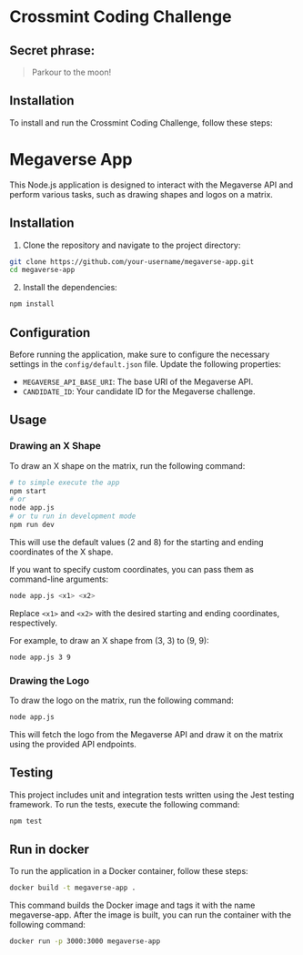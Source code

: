 # Crossmint Coding Challenge

## Secret phrase:

> Parkour to the moon!

## Installation

To install and run the Crossmint Coding Challenge, follow these steps:

# Megaverse App

This Node.js application is designed to interact with the Megaverse API and perform various tasks, such as drawing shapes and logos on a matrix.

## Installation

1. Clone the repository and navigate to the project directory:

```bash
git clone https://github.com/your-username/megaverse-app.git
cd megaverse-app
```

2. Install the dependencies:

```bash
npm install
```

## Configuration

Before running the application, make sure to configure the necessary settings in the `config/default.json` file. Update the following properties:

- `MEGAVERSE_API_BASE_URI`: The base URI of the Megaverse API.
- `CANDIDATE_ID`: Your candidate ID for the Megaverse challenge.

## Usage

### Drawing an X Shape

To draw an X shape on the matrix, run the following command:

```bash
# to simple execute the app
npm start
# or
node app.js
# or tu run in development mode
npm run dev
```

This will use the default values (2 and 8) for the starting and ending coordinates of the X shape.

If you want to specify custom coordinates, you can pass them as command-line arguments:

```bash
node app.js <x1> <x2>
```

Replace `<x1>` and `<x2>` with the desired starting and ending coordinates, respectively.

For example, to draw an X shape from (3, 3) to (9, 9):

```bash
node app.js 3 9
```

### Drawing the Logo

To draw the logo on the matrix, run the following command:

```bash
node app.js
```

This will fetch the logo from the Megaverse API and draw it on the matrix using the provided API endpoints.

## Testing

This project includes unit and integration tests written using the Jest testing framework. To run the tests, execute the following command:

```bash
npm test
```

## Run in docker

To run the application in a Docker container, follow these steps:

```bash
docker build -t megaverse-app .
```

This command builds the Docker image and tags it with the name megaverse-app.
After the image is built, you can run the container with the following command:

```bash
docker run -p 3000:3000 megaverse-app
```
